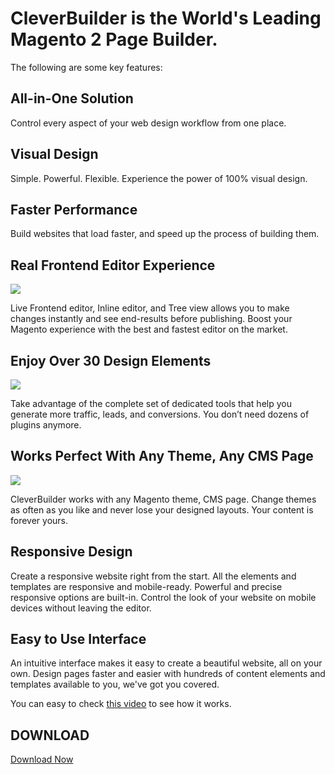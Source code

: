 # CleverBuilder is the World's Leading Magento 2 Page Builder.

The following are some key features:


## All-in-One Solution

Control every aspect of your web design workflow from one place.


## Visual Design

Simple. Powerful. Flexible. Experience the power of 100% visual design.


## Faster Performance

Build websites that load faster, and speed up the process of building them.


## Real Frontend Editor Experience

![](https://cleveraddon.com/wp-content/uploads/2019/02/cleverbuilder-1.jpg)

Live Frontend editor, Inline editor, and Tree view allows you to make changes instantly and see end-results before publishing. Boost your Magento experience with the best and fastest editor on the market.

## Enjoy Over 30 Design Elements

![](https://cleveraddon.com/wp-content/uploads/2019/02/cleverbuilder-3.jpg)

Take advantage of the complete set of dedicated tools that help you generate more traffic, leads, and conversions. You don’t need dozens of plugins anymore.

## Works Perfect With Any Theme, Any CMS Page

![](https://cleveraddon.com/wp-content/uploads/2019/02/cleverbuilder-sections-1024x743.png)

CleverBuilder works with any Magento theme, CMS page. Change themes as often as you like and never lose your designed layouts. Your content is forever yours.

## Responsive Design


Create a responsive website right from the start. All the elements and templates are responsive and mobile-ready. Powerful and precise responsive options are built-in. Control the look of your website on mobile devices without leaving the editor.

## Easy to Use Interface


An intuitive interface makes it easy to create a beautiful website, all on your own. Design pages faster and easier with hundreds of content elements and templates available to you, we've got you covered.

You can easy to check [this video](https://www.youtube.com/embed/C2y7mdLsEUo) to see how it works. 


## DOWNLOAD 

[Download Now](https://cleveraddon.com/cleverbuilder-page-builder-magento-2/)
